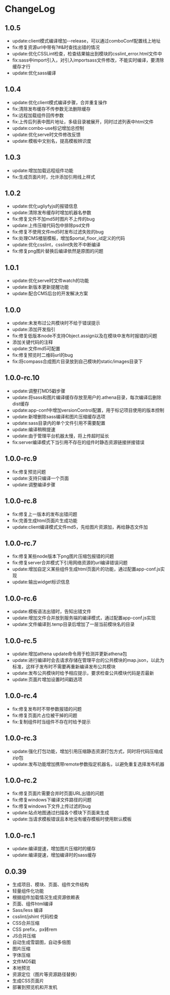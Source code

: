 # ChangeLog

## 1.0.5

* update:client模式编译增加--release，可以通过comboConf配置线上地址
* fix:修复资源url中带有?#&时查找出错的情况
* update:优化CSSLint检查，检查结果输出到模块的csslint_error.html文件中
* fix:sass中import引入，对引入importsass文件修改，不能实时编译，要清除缓存才行
* update:优化sass编译

## 1.0.4

* update:优化client模式编译步骤，合并重复操作
* fix:清除发布缓存不传参数无法删除缓存
* fix:远程加载组件回传参数
* fix:上传后列表中图片地址，多级目录被展开，同时过滤列表中html文件
* update:combo-use标记增加总控制
* update:优化serve时文件修改反馈
* update:模板中文别名，提高模板辨识度

## 1.0.3

* update:增加加载远程组件功能
* fix:生成页面片时，允许添加引用线上样式

## 1.0.2

* update:优化ugliyfyjs的报错信息
* update:清除发布缓存时增加机器名参数
* fix:修复文件不加md5时图片不上传的bug
* update:上传压缩代码包中排除psd文件
* fix:修复不使用文件md5时发布过滤失败的bug
* fix:处理CMS楼层模板，增加$portal_floor_id定义的代码
* update:优化csslint，csslint失败不中断编译
* fix:修复png图片替换后编译依然是原图的问题

## 1.0.1

* update:优化serve时文件watch的功能
* update:新版本更新提醒功能
* update:配合CMS后台的开发解决方案

## 1.0.0

* update:未发布过公共模块时不给于错误提示
* update:添加开发指引
* fix:修复低版本node不支持Object.assign以及在模块中发布时报错的问题
* 添加关键代码的注释
* update:文件md5可配置
* fix:修复预览时二维码url的bug
* fix:将compass合成图片目录放到自己模块的static/images目录下

## 1.0.0-rc.10

* update:调整打MD5戳步骤
* update:将sass和图片编译缓存存放至用户的.athena目录，每次编译后删除dist缓存
* update:app-conf中增加versionControl配置，用于标记项目使用的版本控制
* update:新增删除sass编译和图片压缩缓存选项
* update:sass目录内的单个文件引用不需要配置
* update:编译稍稍提速
* update:由于管理平台机器太慢，将上传超时延长
* fix:server编译模式下当引用不存在的组件时静态资源链接拼接错误

## 1.0.0-rc.9

* fix:修复预览问题
* update:支持只编译一个页面
* update:调整编译步骤

## 1.0.0-rc.8

* fix:修复上一版本的发布出错问题
* fix:完善生成html页面片生成功能
* update:client编译模式文件md5，先给图片资源加，再给静态文件加

## 1.0.0-rc.7

* fix:修复某些node版本下png图片压缩包报错的问题
* fix:修复server合并模式下引用网络资源的url编译错误问题
* update:增加自定义某些组件生成html页面片的功能，通过配置app-conf.js实现
* update:输出widget标识信息

## 1.0.0-rc.6

* update:模板语法出错时，告知出错文件
* update:增加文件合并放到服务端的编译模式，通过配置app-conf.js实现
* update:文件编译到.temp目录后增加了一层当前模块名的目录

## 1.0.0-rc.5

* update:增加athena update命令用于检测并更新athena包
* update:进行编译时会去请求存储在管理平台的公共模块的map.json，以此为标准，这样子发布时不需要再重新编译发布公共模块
* update:发布公共模块时给予相应提示，要求检查公共模块代码是否最新
* update:页面片增加设置时间戳选项

## 1.0.0-rc.4

* fix:修复发布时不带参数报错的问题
* fix:修复页面片占位被干掉的问题
* fix:复制组件时当组件不存在时给予提示

## 1.0.0-rc.3

* update:强化打包功能，增加引用压缩静态资源打包方式，同时将代码压缩成zip包
* update:发布功能增加携带remote参数指定机器名，以避免重复选择发布机器

## 1.0.0-rc.2

* fix:修复页面片需要合并时页面URL出错的问题
* fix:修复windows下编译文件路径的问题
* fix:修复windows下文件上传过滤的bug
* update:站点地图通过扫描各个模块下页面来生成
* update:当请求模板错误且本地没有缓存模板时使用默认模板

## 1.0.0-rc.1

* update:编译提速，增加图片压缩时的缓存
* update:编译提速，增加编译时的sass缓存

## 0.0.39

* 生成项目、模块、页面、组件文件结构
* 轻量组件化功能
* 根据组件加载情况生成资源依赖表
* 页面、组件html编译
* Sass/less 编译
* csslint/jshint 代码检查
* CSS合并压缩
* CSS prefix，px转rem
* JS合并压缩
* 自动生成雪碧图，自动多倍图
* 图片压缩
* 字体压缩
* 文件MD5戳
* 本地预览
* 资源定位（图片等资源路径替换）
* 生成CSS页面片
* 部署到预览机和开发机
